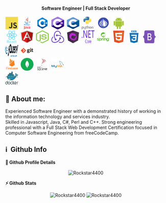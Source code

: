 <h4 align='center'>
  Software Engineer | Full Stack Developer
</h4>

<div>
  <img src="https://github.com/devicons/devicon/blob/master/icons/javascript/javascript-original.svg" title="JavaScript" alt="JavaScript" width="40" height="40"/>&nbsp;
  <img src="https://github.com/devicons/devicon/blob/master/icons/java/java-original-wordmark.svg" title="Java" alt="Java" width="40" height="40"/>&nbsp;
  <img src="https://github.com/Rockstar4400/Rockstar4400/blob/main/icons/cplusplus.svg" title="C++" alt="C++" width="40" height="40"/>&nbsp;
  <img src="https://github.com/Rockstar4400/Rockstar4400/blob/main/icons/csharp.svg" title="Csharp" alt="Csharp" width="40" height="40"/>&nbsp;
  <img src="https://github.com/Rockstar4400/Rockstar4400/blob/main/icons/cnormal.svg" title="C" alt="C" width="40" height="40"/>&nbsp;
  <img src="https://github.com/Rockstar4400/Rockstar4400/blob/main/icons/python-4.svg" title="Python" alt="Python" width="40" height="40"/>&nbsp;
  <img src="https://github.com/Rockstar4400/Rockstar4400/blob/main/icons/perl.svg" title="Perl" alt="Perl" width="40" height="40"/>&nbsp;
  <img src="https://github.com/devicons/devicon/blob/master/icons/android/android-original.svg" title="Android" alt="Android" width="40" height="40"/>&nbsp;<br>
  <img src="https://github.com/devicons/devicon/blob/master/icons/react/react-original-wordmark.svg" title="React" alt="React" width="40" height="40"/>&nbsp;
  <img src="https://github.com/Rockstar4400/Rockstar4400/blob/main/icons/angular-icon.svg" title="Angular" alt="Angular" width="40" height="40"/>&nbsp;
  <img src="https://github.com/Rockstar4400/Rockstar4400/blob/main/icons/nodejs-icon.svg" title="NodeJs" alt="NodeJs" width="40" height="40"/>&nbsp;
  <img src="https://github.com/devicons/devicon/blob/master/icons/redux/redux-original.svg" title="Redux" alt="Redux " width="40" height="40"/>&nbsp;
  <img src="https://github.com/Rockstar4400/Rockstar4400/blob/main/icons/ngrx.svg" title="NgRx" alt="NgRx " width="40" height="40"/>&nbsp;
  <img src="https://github.com/Rockstar4400/Rockstar4400/blob/main/icons/dot-net-core-7.svg" title="NetCore" alt="NetCore" width="40" height="40"/>&nbsp;	
  <img src="https://github.com/devicons/devicon/blob/master/icons/spring/spring-original-wordmark.svg" title="Spring" alt="Spring" width="40" height="40"/>&nbsp;
  <img src="https://github.com/devicons/devicon/blob/master/icons/html5/html5-original.svg" title="HTML5" alt="HTML" width="40" height="40"/>&nbsp;
  <img src="https://github.com/devicons/devicon/blob/master/icons/css3/css3-plain-wordmark.svg"  title="CSS3" alt="CSS" width="40" height="40"/>&nbsp;
  <img src="https://github.com/Rockstar4400/Rockstar4400/blob/main/icons/bootstrap.svg"  title="Bootstrap" alt="Bootstrap" width="40" height="40"/>&nbsp;
  <img src="https://github.com/Rockstar4400/Rockstar4400/blob/main/icons/jquery.svg" title="Jquery" alt="Jquery" width="40" height="40"/>&nbsp;
  <img src="https://github.com/devicons/devicon/blob/master/icons/git/git-original-wordmark.svg" title="Git" **alt="Git" width="40" height="40"/>&nbsp;<br>
  <img src="https://github.com/devicons/devicon/blob/master/icons/firebase/firebase-plain-wordmark.svg" title="Firebase" alt="Firebase" width="40" height="40"/>&nbsp;
  <img src="https://github.com/Rockstar4400/Rockstar4400/blob/main/icons/mongodb.svg" title="MongoDB"  alt="MongoDB" width="40" height="40"/>&nbsp;
  <img src="https://github.com/Rockstar4400/Rockstar4400/blob/main/icons/sql.svg" title="SQL"  alt="SQL" width="40" height="40"/>&nbsp;
  <img src="https://github.com/devicons/devicon/blob/master/icons/mysql/mysql-original-wordmark.svg" title="MySQL"  alt="MySQL" width="40" height="40"/>&nbsp;<br>
  <img src="https://github.com/Rockstar4400/Rockstar4400/blob/main/icons/docker.svg" title="Docker"  alt="Docker" width="40" height="40"/>&nbsp;
   
  
</div>

## 🧑 About me:

<p>
Experienced Software Engineer with a demonstrated history of working in the information technology and services industry.</br>
Skilled in Javascript, Java, C#, Perl and C++. Strong engineering professional with a Full Stack Web Development Certification focused in Computer Software Engineering from freeCodeCamp. 
</p>

<h2>ℹ️ &nbsp;Github Info</h2>
	
<summary><b>🔎 Github Profile Details</b></summary>
<p align="center"><img height="180em" src="http://github-profile-summary-cards.vercel.app/api/cards/profile-details?username=Rockstar4400&theme=radical" alt="Rockstar4400" align = "center"/></p>

<summary><b>⚡ Github Stats</b></summary>
<p align="center"><img height="180em" src="https://github-readme-stats.vercel.app/api?username=Rockstar4400&hide_border=true&count_private=true&show_icons=true&theme=github_dark" alt="Rockstar4400" align = "center"/>
<img height="180em" src="http://github-profile-summary-cards.vercel.app/api/cards/repos-per-language?username=Rockstar4400&theme=dracula" alt="Rockstar4400" align = "center"/></p>
